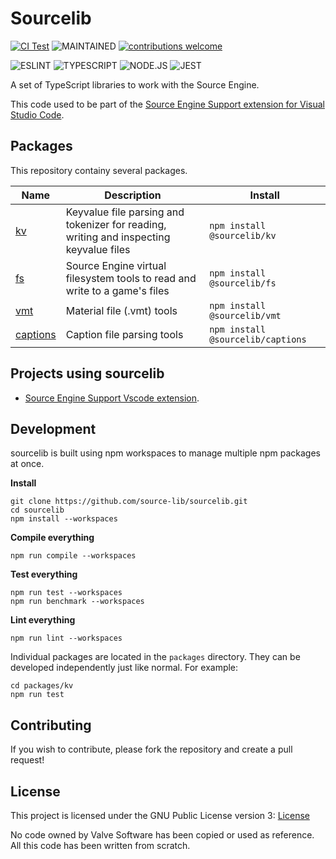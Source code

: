 # Sourcelib
[![CI Test](https://github.com/source-lib/sourcelib/actions/workflows/test.yml/badge.svg)](https://github.com/source-lib/sourcelib/actions/workflows/test.yml)
![MAINTAINED](https://img.shields.io/badge/Maintained%3F-yes-green.svg)
[![contributions welcome](https://img.shields.io/badge/contributions-welcome-brightgreen.svg?style=flat)](https://github.com/dwyl/esta/issues)

![ESLINT](https://img.shields.io/badge/eslint-3A33D1?style=flat&logo=eslint&logoColor=white)
![TYPESCRIPT](https://img.shields.io/badge/TypeScript-007ACC?style=flat&logo=typescript&logoColor=white)
![NODE.JS](https://img.shields.io/badge/Node.js-43853D?style=flat&logo=node.js&logoColor=white)
![JEST](https://img.shields.io/badge/Jest-323330?style=flat&logo=Jest&logoColor=white)

A set of TypeScript libraries to work with the Source Engine.

This code used to be part of the [Source Engine Support extension for Visual Studio Code](https://github.com/StefanH-AT/Source-Engine-VSCode-Extension).

## Packages

This repository containy several packages.

| Name | Description | Install |
| ---- | ----------- | ------- |
| [kv](https://www.npmjs.com/package/@sourcelib/kv)   | Keyvalue file parsing and tokenizer for reading, writing and inspecting keyvalue files | `npm install @sourcelib/kv`
| [fs](https://www.npmjs.com/package/@sourcelib/fs)   | Source Engine virtual filesystem tools to read and write to a game's files | `npm install @sourcelib/fs`
| [vmt](https://www.npmjs.com/package/@sourcelib/vmt)  | Material file (.vmt) tools | `npm install @sourcelib/vmt`
| [captions](https://www.npmjs.com/package/@sourcelib/captions) | Caption file parsing tools | `npm install @sourcelib/captions`

## Projects using sourcelib

- [Source Engine Support Vscode extension](https://github.com/StefanH-AT/Source-Engine-VSCode-Extension).

## Development

sourcelib is built using npm workspaces to manage multiple npm packages at once.

**Install**
```shell
git clone https://github.com/source-lib/sourcelib.git
cd sourcelib
npm install --workspaces
```

**Compile everything**
```shell
npm run compile --workspaces
```

**Test everything**
```shell
npm run test --workspaces
npm run benchmark --workspaces
```

**Lint everything**
```shell
npm run lint --workspaces
```

Individual packages are located in the `packages` directory. They can be developed independently just like normal. For example:
```shell
cd packages/kv
npm run test
```

## Contributing
If you wish to contribute, please fork the repository and create a pull request!

## License
This project is licensed under the GNU Public License version 3: [License](LICENSE)

No code owned by Valve Software has been copied or used as reference. All this code has been written from scratch.